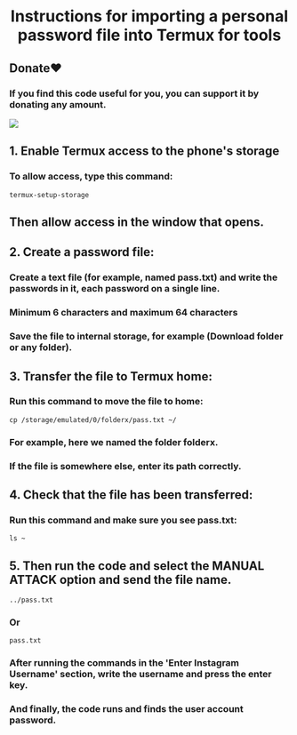 <div align="center">
<h1>Instructions for importing a personal password file into Termux for tools</h1>
</div>

## Donate❤️
### If you find this code useful for you, you can support it by donating any amount.
<a href="https://monsmain.github.io/index.html#timeline03-1l"><img src="https://img.shields.io/badge/Donate-E5322D?style=for-the-badge&logo=ilovepdf&logoColor=white" /></a>

## 1. Enable Termux access to the phone's storage
### To allow access, type this command:
```
termux-setup-storage
```
## Then allow access in the window that opens.

## 2. Create a password file:
### Create a text file (for example, named pass.txt) and write the passwords in it, each password on a single line.
### Minimum 6 characters and maximum 64 characters
### Save the file to internal storage, for example (Download folder or any folder).

## 3. Transfer the file to Termux home:
### Run this command to move the file to home:
```
cp /storage/emulated/0/folderx/pass.txt ~/
```
### For example, here we named the folder folderx.
### If the file is somewhere else, enter its path correctly.

## 4. Check that the file has been transferred:

### Run this command and make sure you see pass.txt:
```
ls ~
```
## 5. Then run the code and select the MANUAL ATTACK option and send the file name.
```
../pass.txt
```
### Or
```
pass.txt
```
### After running the commands in the 'Enter Instagram Username' section, write the username and press the enter key.
### And finally, the code runs and finds the user account password.
